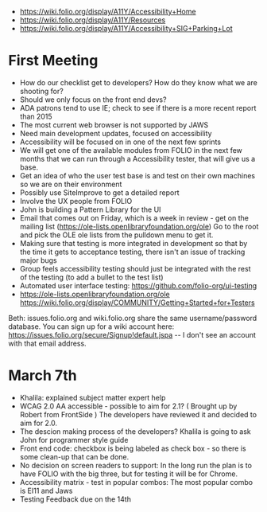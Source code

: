 - https://wiki.folio.org/display/A11Y/Accessibility+Home
- https://wiki.folio.org/display/A11Y/Resources
- https://wiki.folio.org/display/A11Y/Accessibility+SIG+Parking+Lot

# First Meeting
- How do our checklist get to developers? How do they know what we are shooting for?
- Should we only focus on the front end devs?
- ADA patrons tend to use IE; check to see if there is a more recent report than 2015
- The most current web browser is not supported by JAWS
- Need main development updates, focused on accessibility
- Accessibility will be focused on in one of the next few sprints
- We will get one of the available modules from FOLIO in the next few months that we can run through a Accessibility tester, that will give us a base.
- Get an idea of who the user test base is and test on their own machines so we are on their environment
- Possibly use SiteImprove to get a detailed report
- Involve the UX people from FOLIO
- John is building a Pattern Library for the UI
- Email that comes out on Friday, which is a week in review - get on the mailing list (https://ole-lists.openlibraryfoundation.org/ole) Go to the root and pick the OLE ole lists from the pulldown menu to get it.
- Making sure that testing is more integrated in development so that by the time it gets to acceptance testing, there isn't an issue of tracking major bugs
- Group feels accessibility testing should just be integrated with the rest of the testing (to add a bullet to the test list)
- Automated user interface testing: https://github.com/folio-org/ui-testing
- https://ole-lists.openlibraryfoundation.org/ole
https://wiki.folio.org/display/COMMUNITY/Getting+Started+for+Testers

Beth: issues.folio.org and wiki.folio.org share the same username/password database.  You can sign up for a wiki account here:  https://issues.folio.org/secure/Signup!default.jspa -- I don't see an account with that email address.

# March 7th
- Khalila: explained subject matter expert help
- WCAG 2.0 AA accessible - possible to aim for 2.1? ( Brought up by Robert from FrontSide ) The developers have reviewed it and decided to aim for 2.0.
- The descion making process of the developers? Khalila is going to ask John for programmer style guide
- Front end code: checkbox is being labeled as check box - so there is some clean-up that can be done.
- No decision on screen readers to support: In the long run the plan is to have FOLIO with the big three, but for testing it will be for Chrome.
- Accessibility matrix - test in popular combos: The most popular combo is EI11 and Jaws
- Testing Feedback due on the 14th
